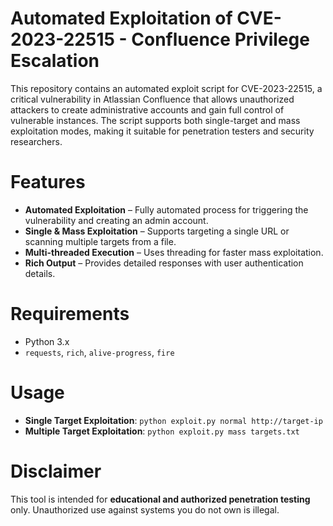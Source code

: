 # Automated Exploitation of CVE-2023-22515 - Confluence Privilege Escalation
This repository contains an automated exploit script for CVE-2023-22515, a critical vulnerability in Atlassian Confluence that allows unauthorized attackers to create administrative accounts and gain full control of vulnerable instances. The script supports both single-target and mass exploitation modes, making it suitable for penetration testers and security researchers.
# Features
- **Automated Exploitation** – Fully automated process for triggering the vulnerability and creating an admin account.
- **Single & Mass Exploitation** – Supports targeting a single URL or scanning multiple targets from a file.
- **Multi-threaded Execution** – Uses threading for faster mass exploitation.
- **Rich Output** – Provides detailed responses with user authentication details.
# Requirements
- Python 3.x
- `requests`, `rich`, `alive-progress`, `fire`
# Usage
- **Single Target Exploitation**: ```python exploit.py normal http://target-ip```
- **Multiple Target Exploitation**: ```python exploit.py mass targets.txt ```
# Disclaimer
This tool is intended for **educational and authorized penetration testing** only. Unauthorized use against systems you do not own is illegal. 
